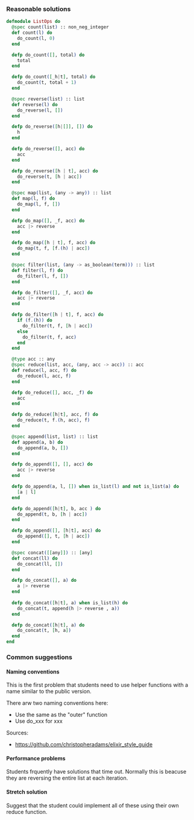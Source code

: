 ### Reasonable solutions

```elixir
defmodule ListOps do
  @spec count(list) :: non_neg_integer
  def count(l) do
    do_count(l, 0)
  end

  defp do_count([], total) do
    total
  end

  defp do_count([_h|t], total) do
    do_count(t, total + 1)
  end

  @spec reverse(list) :: list
  def reverse(l) do
    do_reverse(l, [])
  end

  defp do_reverse([h|[]], []) do
    h
  end

  defp do_reverse([], acc) do
    acc
  end

  defp do_reverse([h | t], acc) do
    do_reverse(t, [h | acc])
  end

  @spec map(list, (any -> any)) :: list
  def map(l, f) do
    do_map(l, f, [])
  end

  defp do_map([], _f, acc) do
    acc |> reverse
  end

  defp do_map([h | t], f, acc) do
    do_map(t, f, [f.(h) | acc])
  end 

  @spec filter(list, (any -> as_boolean(term))) :: list
  def filter(l, f) do
    do_filter(l, f, [])
  end

  defp do_filter([], _f, acc) do
    acc |> reverse
  end

  defp do_filter([h | t], f, acc) do
    if (f.(h)) do
      do_filter(t, f, [h | acc])
    else
      do_filter(t, f, acc)
    end
  end

  @type acc :: any
  @spec reduce(list, acc, (any, acc -> acc)) :: acc
  def reduce(l, acc, f) do
    do_reduce(l, acc, f)
  end

  defp do_reduce([], acc, _f) do
    acc 
  end

  defp do_reduce([h|t], acc, f) do
    do_reduce(t, f.(h, acc), f)
  end

  @spec append(list, list) :: list
  def append(a, b) do
    do_append(a, b, [])
  end

  defp do_append([], [], acc) do
    acc |> reverse
  end

  defp do_append(a, l, []) when is_list(l) and not is_list(a) do
    [a | l]
  end

  defp do_append([h|t], b, acc ) do
    do_append(t, b, [h | acc])
  end

  defp do_append([], [h|t], acc) do
    do_append([], t, [h | acc])
  end

  @spec concat([[any]]) :: [any]
  def concat(ll) do
    do_concat(ll, [])
  end

  defp do_concat([], a) do
    a |> reverse
  end
  
  defp do_concat([h|t], a) when is_list(h) do
    do_concat(t, append(h |> reverse , a))
  end

  defp do_concat([h|t], a) do
    do_concat(t, [h, a])
  end
end
```

### Common suggestions

#### Naming conventions

This is the first problem that students need to use helper functions
with a name similar to the public version.

There arw two naming conventions here:
- Use the same as the "outer" function
- Use do_xxx for xxx

Sources:
- https://github.com/christopheradams/elixir_style_guide

#### Performance problems

Students frquently have solutions that time out.
Normally this is beacuse they are reversing the entire list at each iteration.

#### Stretch solution

Suggest that the student could implement all of these using their own reduce function.
